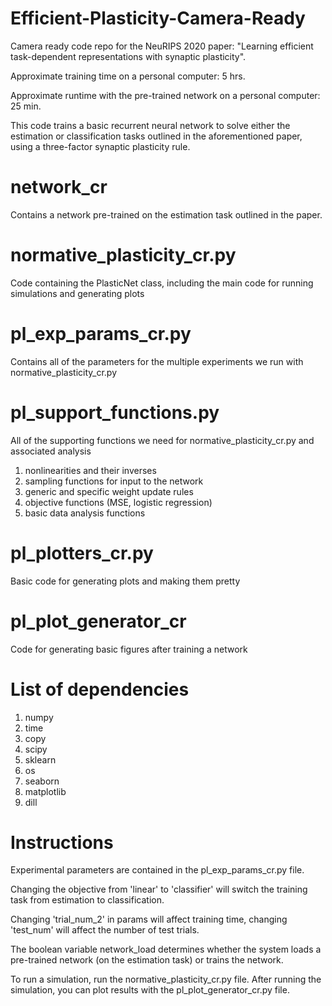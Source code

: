 # Efficient-Plasticity-Camera-Ready
Camera ready code repo for the NeuRIPS 2020 paper: "Learning efficient task-dependent representations with synaptic plasticity".

Approximate training time on a personal computer: 5 hrs.

Approximate runtime with the pre-trained network on a personal computer: 25 min.

This code trains a basic recurrent neural network to solve either the estimation or classification tasks outlined in the aforementioned paper, using a three-factor synaptic plasticity rule.

# network_cr
Contains a network pre-trained on the estimation task outlined in the paper.

# normative_plasticity_cr.py
Code containing the PlasticNet class, including the main code for running simulations and generating plots

# pl_exp_params_cr.py
Contains all of the parameters for the multiple experiments we run with normative_plasticity_cr.py

# pl_support_functions.py
All of the supporting functions we need for normative_plasticity_cr.py and associated analysis
1. nonlinearities and their inverses
2. sampling functions for input to the network
3. generic and specific weight update rules
4. objective functions (MSE, logistic regression)
5. basic data analysis functions

# pl_plotters_cr.py
Basic code for generating plots and making them pretty

# pl_plot_generator_cr
Code for generating basic figures after training a network

# List of dependencies
1. numpy
2. time
3. copy
4. scipy
5. sklearn
6. os
7. seaborn
8. matplotlib
9. dill

# Instructions
Experimental parameters are contained in the pl_exp_params_cr.py file.

Changing the objective from 'linear' to 'classifier' will switch the training task from estimation to classification.

Changing 'trial_num_2' in params will affect training time, changing 'test_num' will affect the number of test trials.

The boolean variable network_load determines whether the system loads a pre-trained network (on the estimation task) or trains the network.

To run a simulation, run the normative_plasticity_cr.py file. After running the simulation, you can plot results with the pl_plot_generator_cr.py file.

